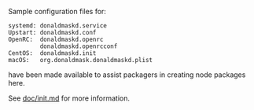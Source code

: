 Sample configuration files for:
```
systemd: donaldmaskd.service
Upstart: donaldmaskd.conf
OpenRC:  donaldmaskd.openrc
         donaldmaskd.openrcconf
CentOS:  donaldmaskd.init
macOS:   org.donaldmask.donaldmaskd.plist
```
have been made available to assist packagers in creating node packages here.

See [doc/init.md](../../doc/init.md) for more information.
